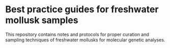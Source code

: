 # Best practice guides for freshwater mollusk samples
This repository contains notes and protocols for proper curation and sampling techniques of freshwater mollusks for molecular genetic analyses. 
